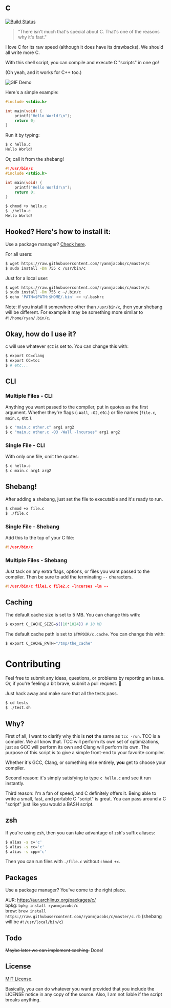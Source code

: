 # c

[![Build Status](https://travis-ci.org/ryanmjacobs/c.svg)](https://travis-ci.org/ryanmjacobs/c)

> "There isn't much that's special about C. That's one of the reasons why it's fast."

I love C for its raw speed (although it does have its drawbacks). We
should all write more C.

With this shell script, you can compile and execute C "scripts" in
one go!

(Oh yeah, and it works for C++ too.)

![GIF Demo](http://i.imgur.com/aWnG03r.gif)

Here's a simple example:
```c
#include <stdio.h>

int main(void) {
    printf("Hello World!\n");
    return 0;
}
```

Run it by typing:
```bash
$ c hello.c
Hello World!
```

Or, call it from the shebang!
```c
#!/usr/bin/c
#include <stdio.h>

int main(void) {
    printf("Hello World!\n");
    return 0;
}
```
```bash
$ chmod +x hello.c
$ ./hello.c
Hello World!
```

## Hooked? Here's how to install it:
Use a package manager? [Check here](https://github.com/ryanmjacobs/c#packages).

For all users:
```bash
$ wget https://raw.githubusercontent.com/ryanmjacobs/c/master/c
$ sudo install -Dm 755 c /usr/bin/c
```

Just for a local user:
```bash
$ wget https://raw.githubusercontent.com/ryanmjacobs/c/master/c
$ sudo install -Dm 755 c ~/.bin/c
$ echo 'PATH=$PATH:$HOME/.bin' >> ~/.bashrc
```

Note: if you install it somewhere other than `/usr/bin/c`, then your shebang will be different.
For example it may be something more similar to `#!/home/ryan/.bin/c`.

## Okay, how do I use it?
c will use whatever `$CC` is set to. You can change this with:
```bash
$ export CC=clang
$ export CC=tcc
$ # etc...
```
## CLI
### Multiple Files - CLI
Anything you want passed to the compiler, put in quotes as the first argument.
Whether they're flags (`-Wall`, `-O2`, etc.) or file names (`file.c`,
`main.c`, etc.).

```bash
$ c "main.c other.c" arg1 arg2
$ c "main.c other.c -O3 -Wall -lncurses" arg1 arg2
```
### Single File - CLI
With only one file, omit the quotes:
```bash
$ c hello.c
$ c main.c arg1 arg2
```

## Shebang!
After adding a shebang, just set the file to executable and it's ready to run.
```bash
$ chmod +x file.c
$ ./file.c
```

### Single File - Shebang
Add this to the top of your C file:
```c
#!/usr/bin/c
```

### Multiple Files - Shebang
Just tack on any extra flags, options, or files you want passed to the compiler.
Then be sure to add the terminating `--` characters.
```c
#!/usr/bin/c file1.c file2.c -lncurses -lm --
```

## Caching
The default cache size is set to 5 MB. You can change this with:
```bash
$ export C_CACHE_SIZE=$((10*1024)) # 10 MB
```
The default cache path is set to `$TMPDIR/c.cache`. You can change this with:
```bash
$ export C_CACHE_PATH="/tmp/the_cache"
```

# Contributing
Feel free to submit any ideas, questions, or problems by reporting an issue.
Or, if you're feeling a bit brave, submit a pull request. :grimacing:

Just hack away and make sure that all the tests pass.
```bash
$ cd tests
$ ./test.sh
```

## Why?
First of all, I want to clarify why this is **not** the same as `tcc -run`.
TCC is a compiler. We all know that. TCC will perform its own set of
optimizations, just as GCC will perform its own and Clang will perform its own.
The purpose of this script is to give a simple front-end to your favorite
compiler.

Whether it's GCC, Clang, or something else entirely, **you** get to choose
your compiler.

Second reason: it's simply satisfying to type `c hello.c` and see it run instantly.

Third reason: I'm a fan of speed, and C definitely offers it. Being able to
write a small, fast, and portable C "script" is great. You can pass around a
C "script" just like you would a BASH script.

## zsh
If you're using `zsh`, then you can take advantage of `zsh`'s suffix aliases:
```bash
$ alias -s c='c'
$ alias -s cc='c'
$ alias -s cpp='c'
```
Then you can run files with `./file.c` without `chmod +x`.

## Packages
Use a package manager? You've come to the right place.

AUR: https://aur.archlinux.org/packages/c/<br>
bpkg: `bpkg install ryanmjacobs/c`<br>
brew: `brew install https://raw.githubusercontent.com/ryanmjacobs/c/master/c.rb`
(shebang will be `#!/usr/local/bin/c`)<br>

## Todo
~~Maybe later we can implement caching.~~ Done!

## License
[MIT License](https://raw.githubusercontent.com/ryanmjacobs/c/master/LICENSE).

Basically, you can do whatever you want provided that you include
the LICENSE notice in any copy of the source. Also, I am not liable
if the script breaks anything.
